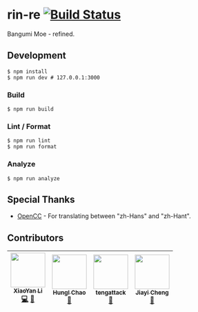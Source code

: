 # rin-re [![Build Status](https://circleci.com/gh/BangumiMoe/rin-re.svg?style=svg)](https://circleci.com/gh/BangumiMoe/rin-re)

Bangumi Moe - refined.

## Development

```shell
$ npm install
$ npm run dev # 127.0.0.1:3000
```

### Build

```shell
$ npm run build
```

### Lint / Format

```shell
$ npm run lint
$ npm run format
```

### Analyze

```shell
$ npm run analyze
```

## Special Thanks

* [OpenCC] - For translating between "zh-Hans" and "zh-Hant".

## Contributors

<!-- ALL-CONTRIBUTORS-LIST:START -->

<!-- prettier-ignore -->
| [<img src="https://avatars0.githubusercontent.com/u/1610614?v=4" width="80" /><br /><sub>XiaoYan Li</sub>](https://github.com/lixiaoyan)<br />[💻](https://github.com/BangumiMoe/rin-re/commits?author=lixiaoyan "Code") [🎨](#design-lixiaoyan "Design") | [<img src="https://avatars0.githubusercontent.com/u/3354378?v=4" width="80" /><br /><sub>HungI Chao</sub>](https://github.com/hominthesky)<br />[🎨](#design-hominthesky "Design") | [<img src="https://avatars2.githubusercontent.com/u/1846356?v=4" width="80" /><br /><sub>tengattack</sub>](https://github.com/tengattack)<br />[🤔](#ideas-tengattack "Ideas, Planning, & Feedback") | [<img src="https://avatars2.githubusercontent.com/u/8012410?v=4" width="80" /><br /><sub>Jiayi Cheng</sub>](https://github.com/TundraWork)<br />[🤔](#ideas-TundraWork "Ideas, Planning, & Feedback") |
| :---: | :---: | :---: | :---: |

<!-- ALL-CONTRIBUTORS-LIST:END -->

[opencc]: https://github.com/BYVoid/OpenCC
